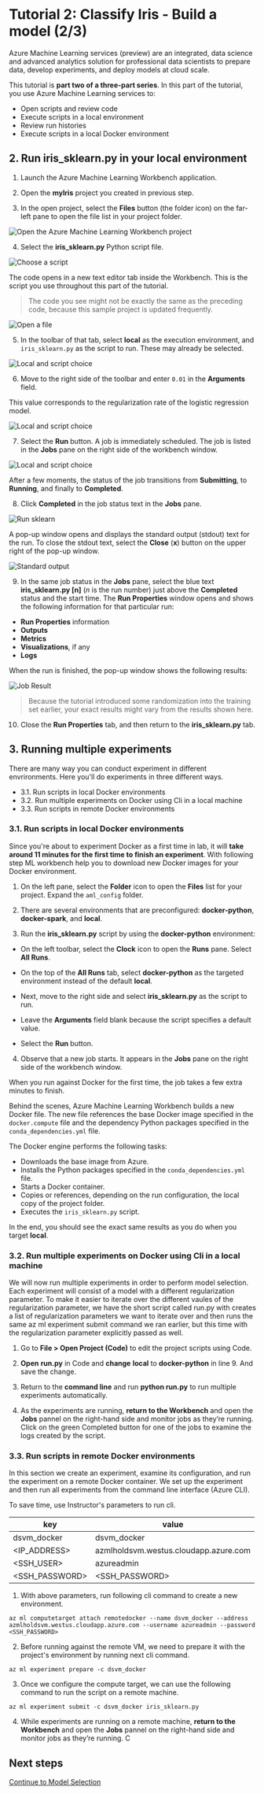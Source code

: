 # Tutorial 2: Classify Iris - Build a model (2/3)

Azure Machine Learning services (preview) are an integrated, data science and advanced analytics solution for professional data scientists to prepare data, develop experiments, and deploy models at cloud scale.

This tutorial is **part two of a three-part series**. In this part of the tutorial, you use Azure Machine Learning services to:

* Open scripts and review code
* Execute scripts in a local environment
* Review run histories
* Execute scripts in a local Docker environment

## 2. Run iris_sklearn.py in your local environment

1. Launch the Azure Machine Learning Workbench application.

2. Open the **myIris** project you created in previous step.

3. In the open project, select the **Files** button (the folder icon) on the far-left pane to open the file list in your project folder.

![Open the Azure Machine Learning Workbench project](media/tutorial-classifying-iris/2-project-open.png)

4. Select the **iris_sklearn.py** Python script file. 

![Choose a script](media/tutorial-classifying-iris/2-choose-iris_sklearn.png)

The code opens in a new text editor tab inside the Workbench. This is the script you use throughout this part of the tutorial. 

> The code you see might not be exactly the same as the preceding code, because this sample project is updated frequently.

![Open a file](media/tutorial-classifying-iris/open_iris_sklearn.png)

5. In the toolbar of that tab, select **local** as the execution environment, and `iris_sklearn.py` as the script to run. These may already be selected.

![Local and script choice](media/tutorial-classifying-iris/2-local-script.png)

6. Move to the right side of the toolbar and enter `0.01` in the **Arguments** field. 

This value corresponds to the regularization rate of the logistic regression model.

![Local and script choice](media/tutorial-classifying-iris/2-local-script-arguments.png)

7. Select the **Run** button. A job is immediately scheduled. The job is listed in the **Jobs** pane on the right side of the workbench window. 

![Local and script choice](media/tutorial-classifying-iris/2-local-script-arguments-run.png)

After a few moments, the status of the job transitions from **Submitting**, to **Running**, and finally to **Completed**.

8. Click **Completed** in the job status text in the **Jobs** pane. 

![Run sklearn](media/tutorial-classifying-iris/2-completed.png)

A pop-up window opens and displays the standard output (stdout) text for the run. To close the stdout text, select the **Close** (**x**) button on the upper right of the pop-up window.

![Standard output](media/tutorial-classifying-iris/2-standard-output.png)

9. In the same job status in the **Jobs** pane, select the blue text **iris_sklearn.py [n]** (_n_ is the run number) just above the **Completed** status and the start time. The **Run Properties** window opens and shows the following information for that particular run:
  - **Run Properties** information
  - **Outputs**
  - **Metrics**
  - **Visualizations**, if any
  - **Logs** 

When the run is finished, the pop-up window shows the following results:

![Job Result](./images/23.png)

> Because the tutorial introduced some randomization into the training set earlier, your exact results might vary from the results shown here.

10. Close the **Run Properties** tab, and then return to the **iris_sklearn.py** tab. 

## 3. Running multiple experiments

There are many way you can conduct experiment in different envrironments. Here you'll do experiments in three different ways.

  - 3.1. Run scripts in local Docker environments
  - 3.2. Run multiple experiments on Docker using Cli in a local machine
  - 3.3. Run scripts in remote Docker environments

### 3.1. Run scripts in local Docker environments

  Since you're about to experiment Docker as a first time in lab, it will **take around 11 minutes for the first time to finish an experiment**. With following step ML workbench help you to download new Docker images for your Docker environment.

  1. On the left pane, select the **Folder** icon to open the **Files** list for your project. Expand the `aml_config` folder. 

  2. There are several environments that are preconfigured: **docker-python**, **docker-spark**, and **local**.  

  3. Run the **iris_sklearn.py** script by using the **docker-python** environment: 

  - On the left toolbar, select the **Clock** icon to open the **Runs** pane. Select **All Runs**. 

  - On the top of the **All Runs** tab, select **docker-python** as the targeted environment instead of the default **local**. 

  - Next, move to the right side and select **iris_sklearn.py** as the script to run. 

  - Leave the **Arguments** field blank because the script specifies a default value. 

  - Select the **Run** button.

  4. Observe that a new job starts. It appears in the **Jobs** pane on the right side of the workbench window.

  When you run against Docker for the first time, the job takes a few extra minutes to finish. 

  Behind the scenes, Azure Machine Learning Workbench builds a new Docker file. 
  The new file references the base Docker image specified in the `docker.compute` file and the dependency Python packages specified in the `conda_dependencies.yml` file. 

  The Docker engine performs the following tasks:

  - Downloads the base image from Azure.
  - Installs the Python packages specified in the `conda_dependencies.yml` file.
  - Starts a Docker container.
  - Copies or references, depending on the run configuration, the local copy of the project folder.      
  - Executes the `iris_sklearn.py` script.

  In the end, you should see the exact same results as you do when you target **local**.

### 3.2. Run multiple experiments on Docker using Cli in a local machine

  We will now run multiple experiments in order to perform model selection. Each experiment will consist of a model with a different regularization parameter. To make it easier to iterate over the different vaules of the regularization parameter, we have the short script called run.py with creates a list of regularization parameters we want to iterate over and then runs the same az ml experiment submit command we ran earlier, but this time with the regularization parameter explicitly passed as well. 

  1. Go to **File > Open Project (Code)** to edit the project scripts using Code. 

  2. __Open__ **run.py** in Code and __change__ **local** to **docker-python** in line 9. And save the change.

  3. Return to the __command line__ and run **python run.py** to run multiple experiments automatically. 

  4. As the experiments are running, __return to the Workbench__ and open the **Jobs** pannel on the right-hand side and monitor jobs as they’re running. Click on the green Completed button for one of the jobs to examine the logs created by the script.

### 3.3. Run scripts in remote Docker environments

  In this section we create an experiment, examine its configuration, and run the experiment on a remote Docker container. We set up the experiment and then run all experiments from the command line interface (Azure CLI).

  To save time, use Instructor's parameters to run cli.

  |key|value|
  |---|---|
  |dsvm_docker|dsvm_docker|
  |<IP_ADDRESS>|azmlholdsvm.westus.cloudapp.azure.com|
  |<SSH_USER>|azureadmin|
  |<SSH_PASSWORD>|<SSH_PASSWORD>|

  1. With above parameters, run following cli command to create a new environment.

  ```
  az ml computetarget attach remotedocker --name dsvm_docker --address azmlholdsvm.westus.cloudapp.azure.com --username azureadmin --password <SSH_PASSWORD>
  ```

  2. Before running against the remote VM, we need to prepare it with the project's environment by running next cli command.

  ```
  az ml experiment prepare -c dsvm_docker
  ```

  3. Once we configure the compute target, we can use the following command to run the script on a remote machine.

  ```
  az ml experiment submit -c dsvm_docker iris_sklearn.py
  ```

  4. While experiments are running on a remote machine, __return to the Workbench__ and open the **Jobs** pannel on the right-hand side and monitor jobs as they’re running. C

## Next steps

[Continue to Model Selection](./06.ModelSelection(con).md)
